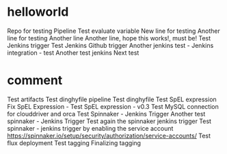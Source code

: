 # helloworld
Repo for testing Pipeline
Test evaluate variable
New line for testing
Another line for testing
Another line
Another line, hope this works!, must be!
Test Jenkins trigger
Test Jenkins Github trigger
Another jenkins test -
Jenkins integration - test
Another test jenkins
Next test
# comment
Test artifacts
Test dinghyfile pipeline
Test dinghyfile
Test SpEL expression
Fix SpEL Expression - 
Test SpEL expression - v0.3
Test MySQL connection for clouddriver and orca
Test Spinnaker - Jenkins Trigger
Another test spinnaker - Jenkins Trigger
Test again the spinnaker jenkins trigger
Test spinnaker - jenkins trigger by enabling the service account https://spinnaker.io/setup/security/authorization/service-accounts/
Test flux deployment
Test tagging
Finalizing tagging
